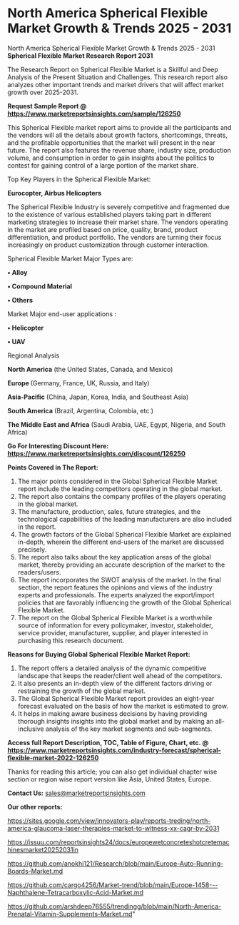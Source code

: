 # North America Spherical Flexible Market Growth & Trends 2025 - 2031
North America Spherical Flexible Market Growth & Trends 2025 - 2031
<strong>Spherical Flexible Market Research Report 2031</strong>

The Research Report on Spherical Flexible Market is a Skillful and Deep Analysis of the Present Situation and Challenges. This research report also analyzes other important trends and market drivers that will affect market growth over 2025-2031.

<strong>Request Sample Report @ <a href=https://www.marketreportsinsights.com/sample/126250>https://www.marketreportsinsights.com/sample/126250</a></strong>

This Spherical Flexible market report aims to provide all the participants and the vendors will all the details about growth factors, shortcomings, threats, and the profitable opportunities that the market will present in the near future. The report also features the revenue share, industry size, production volume, and consumption in order to gain insights about the politics to contest for gaining control of a large portion of the market share.

Top Key Players in the Spherical Flexible Market:

<strong>Eurocopter, Airbus Helicopters</strong>

The Spherical Flexible Industry is severely competitive and fragmented due to the existence of various established players taking part in different marketing strategies to increase their market share. The vendors operating in the market are profiled based on price, quality, brand, product differentiation, and product portfolio. The vendors are turning their focus increasingly on product customization through customer interaction.

Spherical Flexible Market Major Types are:

<strong>• Alloy

• Compound Material

• Others</strong>

Market Major end-user applications :

<strong>• Helicopter

• UAV</strong>

Regional Analysis

</u><strong><b>North America</b></strong> (the United States, Canada, and Mexico)

<strong><b>Europe </b></strong>(Germany, France, UK, Russia, and Italy)

<strong><b>Asia-Pacific</b></strong> (China, Japan, Korea, India, and Southeast Asia)

<strong><b>South America</b></strong> (Brazil, Argentina, Colombia, etc.)

<strong><b>The Middle East and Africa</b></strong> (Saudi Arabia, UAE, Egypt, Nigeria, and South Africa)

<strong>Go For Interesting Discount Here: <a href=https://www.marketreportsinsights.com/discount/126250>https://www.marketreportsinsights.com/discount/126250</a></strong>

<strong>Points Covered in The Report:</strong>
<ol>
  <li>The major points considered in the Global Spherical Flexible Market report include the leading competitors operating in the global market.</li>
  <li>The report also contains the company profiles of the players operating in the global market.</li>
  <li>The manufacture, production, sales, future strategies, and the technological capabilities of the leading manufacturers are also included in the report.</li>
  <li>The growth factors of the Global Spherical Flexible Market are explained in-depth, wherein the different end-users of the market are discussed precisely.</li>
  <li>The report also talks about the key application areas of the global market, thereby providing an accurate description of the market to the readers/users.</li>
  <li>The report incorporates the SWOT analysis of the market. In the final section, the report features the opinions and views of the industry experts and professionals. The experts analyzed the export/import policies that are favorably influencing the growth of the Global Spherical Flexible Market.</li>
  <li>The report on the Global Spherical Flexible Market is a worthwhile source of information for every policymaker, investor, stakeholder, service provider, manufacturer, supplier, and player interested in purchasing this research document.</li>
</ol>
<strong>Reasons for Buying Global Spherical Flexible Market Report:</strong>

<ol>
  <li>The report offers a detailed analysis of the dynamic competitive landscape that keeps the reader/client well ahead of the competitors.</li>
  <li>It also presents an in-depth view of the different factors driving or restraining the growth of the global market.</li>
  <li>The Global Spherical Flexible Market report provides an eight-year forecast evaluated on the basis of how the market is estimated to grow.</li>
  <li>It helps in making aware business decisions by having providing thorough insights insights into the global market and by making an all-inclusive analysis of the key market segments and sub-segments.</li>
</ol>
<strong>Access full Report Description, TOC, Table of Figure, Chart, etc. @ <a href=https://www.marketreportsinsights.com/industry-forecast/spherical-flexible-market-2022-126250>https://www.marketreportsinsights.com/industry-forecast/spherical-flexible-market-2022-126250</a></strong>


Thanks for reading this article; you can also get individual chapter wise section or region wise report version like Asia, United States, Europe.

<strong>Contact Us:</strong>
sales@marketreportsinsights.com

<strong>Our other reports:</strong>

<a href=https://sites.google.com/view/innovators-play/reports-treding/north-america-glaucoma-laser-therapies-market-to-witness-xx-cagr-by-2031>https://sites.google.com/view/innovators-play/reports-treding/north-america-glaucoma-laser-therapies-market-to-witness-xx-cagr-by-2031</a>

<a href=https://issuu.com/reportsinsights24/docs/europewetconcreteshotcretemachinesmarket20252031in>https://issuu.com/reportsinsights24/docs/europewetconcreteshotcretemachinesmarket20252031in</a>

<a href=https://github.com/anokhi121/Research/blob/main/Europe-Auto-Running-Boards-Market.md>https://github.com/anokhi121/Research/blob/main/Europe-Auto-Running-Boards-Market.md</a>

<a href=https://github.com/cargo4256/Market-trend/blob/main/Europe-1458---Naphthalene-Tetracarboxylic-Acid-Market.md>https://github.com/cargo4256/Market-trend/blob/main/Europe-1458---Naphthalene-Tetracarboxylic-Acid-Market.md</a>

<a href=https://github.com/arshdeep76555/trendingg/blob/main/North-America-Prenatal-Vitamin-Supplements-Market.md>https://github.com/arshdeep76555/trendingg/blob/main/North-America-Prenatal-Vitamin-Supplements-Market.md</a>"
